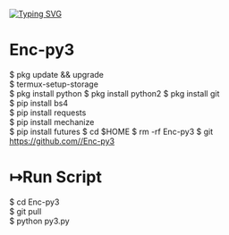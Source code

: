 [![Typing SVG](https://readme-typing-svg.herokuapp.com?color=61FF50&background=000000&lines=wellcome+To+Py3+Marshal+Encryption)](https://git.io/typing-svg)

# Enc-py3

$ pkg update && upgrade  
$ termux-setup-storage  
$ pkg install python 
$ pkg install python2
$ pkg install git  
$ pip install bs4  
$ pip install requests  
$ pip install mechanize  
$ pip install futures 
$ cd $HOME
$ rm -rf Enc-py3 
$ git https://github.com//Enc-py3
# ↦Run Script
$ cd Enc-py3  
$ git pull  
$ python py3.py
